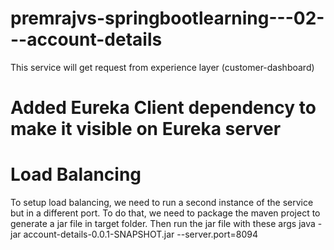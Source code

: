 # premrajvs-springbootlearning---02---account-details
This service will get request from experience layer (customer-dashboard)

# Added Eureka Client dependency to make it visible on Eureka server

# Load Balancing
To setup load balancing, we need to run a second instance of the service but in a different port. To do that, we need to package the maven project to generate a jar file in target folder. Then run the jar file with these args
java -jar account-details-0.0.1-SNAPSHOT.jar --server.port=8094